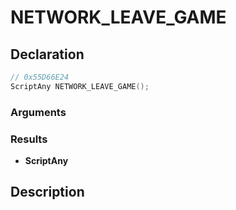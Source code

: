 # NETWORK_LEAVE_GAME

## Declaration
```cpp
// 0x55D66E24
ScriptAny NETWORK_LEAVE_GAME();
```

### Arguments

### Results
- **ScriptAny**

## Description

